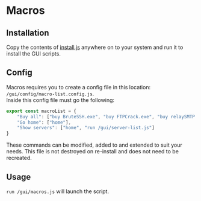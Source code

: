 # Macros
## Installation
Copy the contents of [install.js](/gui/install.js) anywhere on to your system and run it to install the GUI scripts.

## Config
Macros requires you to create a config file in this location: `/gui/config/macro-list.config.js`.  
Inside this config file must go the following:
```js
export const macroList = {
	"Buy all": ["buy BruteSSH.exe", "buy FTPCrack.exe", "buy relaySMTP.exe", "buy HTTPWorm.exe", "buy SQLInject.exe"],
	"Go home": ["home"],
	"Show servers": ["home", "run /gui/server-list.js"]
}
```
These commands can be modified, added to and extended to suit your needs.
This file is not destroyed on re-install and does not need to be recreated.

## Usage
`run /gui/macros.js` will launch the script.
